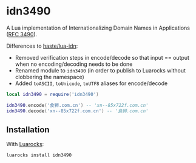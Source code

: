 idn3490
=======

A Lua implementation of Internationalizing Domain Names in Applications ([RFC 3490](https://tools.ietf.org/html/rfc3490)).

Differences to [haste/lua-idn](https://github.com/haste/lua-idn):

- Removed verification steps in encode/decode so that input == output when no encoding/decoding needs to be done
- Renamed module to `idn3490` (in order to publish to Luarocks without clobbering the namespace)
- Added `toASCII`, `toUnicode`, `toUTF8` aliases for encode/decode

```lua
local idn3490 = require('idn3490')

idn3490.encode('食狮.com.cn') -- 'xn--85x722f.com.cn'
idn3490.decode('xn--85x722f.com.cn') -- '食狮.com.cn'
```

## Installation
With [Luarocks](https://luarocks.org):
```
luarocks install idn3490
```